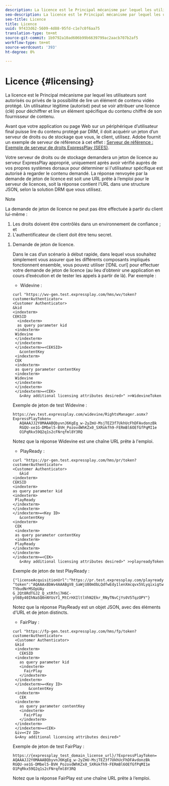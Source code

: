 ```yaml
---
description: La licence est le Principal mécanisme par lequel les utilisateurs sont autorisés ou privés de la possibilité de lire un élément de contenu vidéo protégé. Un utilisateur légitime (autorisé) peut se voir attribuer une licence (clé) pour déchiffrer et lire un élément spécifique du contenu chiffré de son fournisseur de contenu.
seo-description: La licence est le Principal mécanisme par lequel les utilisateurs sont autorisés ou privés de la possibilité de lire un élément de contenu vidéo protégé. Un utilisateur légitime (autorisé) peut se voir attribuer une licence (clé) pour déchiffrer et lire un élément spécifique du contenu chiffré de son fournisseur de contenu.
seo-title: Licence
title: Licence
uuid: 9f433d62-5609-4d88-95fd-c1e7c0f6aa75
translation-type: tm+mt
source-git-commit: 1b9792a10ad606b99b6639799ac2aacb707b2af5
workflow-type: tm+mt
source-wordcount: '393'
ht-degree: 0%

---
```



# Licence {#licensing}

La licence est le Principal mécanisme par lequel les utilisateurs sont autorisés ou privés de la possibilité de lire un élément de contenu vidéo protégé. Un utilisateur légitime (autorisé) peut se voir attribuer une licence (clé) pour déchiffrer et lire un élément spécifique du contenu chiffré de son fournisseur de contenu.

Avant que votre application ou page Web sur un périphérique d’utilisateur final puisse lire du contenu protégé par DRM, il doit acquérir un jeton d’un serveur de droits ou de stockage que vous, le client, utilisez. Adobe fournit un exemple de serveur de référence à cet effet : [Serveur de référence : Exemple de serveur de droits ExpressPlay (SEES)](../../multi-drm-workflows/feature-topics/sees-reference-server.md).

Votre serveur de droits ou de stockage demandera un jeton de licence au serveur ExpressPlay approprié, uniquement après avoir vérifié auprès de vos propres systèmes dorsaux pour déterminer si l&#39;utilisateur spécifique est autorisé à regarder le contenu demandé. La réponse renvoyée par la demande de jeton de licence est soit une URL prête à l’emploi pour le serveur de licences, soit la réponse contient l’URL dans une structure JSON, selon la solution DRM que vous utilisez.

>[!NOTE]
>
>La demande de jeton de licence ne peut pas être effectuée à partir du client lui-même :
>1. Les droits doivent être contrôlés dans un environnement de confiance ; et
>1. L&#39;authentificateur de client doit être tenu secret.


1. Demande de jeton de licence.

   Dans le cas d’un scénario à début rapide, dans lequel vous souhaitez simplement vous assurer que les différents composants impliqués fonctionnent ensemble, vous pouvez utiliser [!DNL curl] pour effectuer votre demande de jeton de licence (au lieu d’obtenir une application en cours d’exécution et de tester les appels à partir de là). Par exemple :

   * Widevine :

   ```
   curl "https://wv-gen.test.expressplay.com/hms/wv/token?customerAuthenticator= 
   <Customer Authenticator> 
   &kid 
   <indexterm>
   CEKSID 
     <indexterm>
     as query parameter kid 
    <indexterm>
    Widevine 
    </indexterm> 
    </indexterm> 
    </indexterm>=<CEKSID> 
      &contentKey 
    <indexterm>
    CEK 
    <indexterm>
    as query parameter contentKey 
    <indexterm>
    Widevine 
    </indexterm> 
    </indexterm> 
    </indexterm>=<CEK> 
      &<Any additional licensing attributes desired>" >>WidevineToken 
   ```

   Exemple de jeton de test Widevine :

   ```
   https://wv.test.expressplay.com/widevine/RightsManager.asmx?ExpressPlayToken= 
      AQAAAJJ2Y0MAAABQbyvnJ6KgEg_w-2yZmU-MsjTEZ3f7UkhUcFhDFAvdonzBk 
      RGQU-xe1G-DMbel5-BVH_PozovdWhKZx0_SXRokfh9-FERmBl6OEfGfPqMI1e 
      O1PqRkx59Q2q1s2cFNrqfml8Y3RQ 
   ```

   Notez que la réponse Widevine est une chaîne URL prête à l&#39;emploi.

   * PlayReady :

   ```
   curl "https://pr-gen.test.expressplay.com/hms/pr/token?customerAuthenticator= 
   <Customer Authenticator> 
      &kid 
   <indexterm>
   CEKSID 
   <indexterm>
   as query parameter kid 
   <indexterm>
    PlayReady 
   </indexterm> 
   </indexterm> 
   </indexterm>=<Key ID> 
      &contentKey 
   <indexterm>
    CEK 
    <indexterm>
    as query parameter contentKey 
    <indexterm>
    PlayReady 
   </indexterm> 
   </indexterm> 
   </indexterm>=<CEK> 
      &<Any additional licensing attributes desired>" >>playreadyToken
   ```

   Exemple de jeton de test PlayReady :

   ```
   {"licenseAcquisitionUrl":"https://pr.test.expressplay.com/playready/RightsManager.asmx", 
   "token":"AQAAAxBbWv4AAABgV8_GaWjU80mObLQdfwEdy1lenXmcqvx5VLyqixigtwXLthzjPxq9QDT-TYbudNrMSOpUAy 
   G_2Qt8RdTGJ2_Q_xtRfnj7H6C-yt6By40IhNaSQ0nNYUsY1_MtCrHXIltlVhN2Ekr_RNyTNvCjYs0V5TqzOPY"} 
   ```

   Notez que la réponse PlayReady est un objet JSON, avec des éléments d’URL et de jeton distincts.

   * FairPlay :

   ```
   curl "https://fp-gen.test.expressplay.com/hms/fp/token?customerAuthenticator= 
    <Customer Authenticator> 
    &kid 
    <indexterm>
      CEKSID 
    <indexterm>
      as query parameter kid 
      <indexterm>
        FairPlay 
      </indexterm> 
    </indexterm> 
    </indexterm>=<Key ID> 
          &contentKey 
    <indexterm>
      CEK 
    <indexterm>
      as query parameter contentKey 
      <indexterm>
        FairPlay 
      </indexterm> 
    </indexterm> 
    </indexterm>=<CEK> 
    &iv=<IV ID> 
    &<Any additional licensing attributes desired>"
   ```

   Exemple de jeton de test FairPlay :

   ```
   https://{expressplay_test_domain_license_url}/?ExpressPlayToken= 
   AQAAAJJ2Y0MAAABQbyvnJ6KgEg_w-2yZmU-MsjTEZ3f7UkhUcFhDFAvdonzBk 
   RGQU-xe1G-DMbel5-BVH_PozovdWhKZx0_SXRokfh9-FERmBl6OEfGfPqMI1e 
   O1PqRkx59Q2q1s2cFNrqfml8Y3RQ
   ```

   Notez que la réponse FairPlay est une chaîne URL prête à l’emploi.
